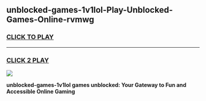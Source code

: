 
## unblocked-games-1v1lol-Play-Unblocked-Games-Online-rvmwg
<h3>
<a href="https://premium76.site?title=unblocked-games-1v1lol&ref=25A">CLICK TO PLAY</a></h3>
<hr>

<h3>
<a href="https://premium76.site?title=unblocked-games-1v1lol&ref=25A">CLICK 2 PLAY</a>
  
</h3>

<a href="https://premium76.site?title=unblocked-games-1v1lol&ref=25A"><img src="https://clearcache.store/games.png"></a>


**unblocked-games-1v1lol games unblocked: Your Gateway to Fun and Accessible Online Gaming**
